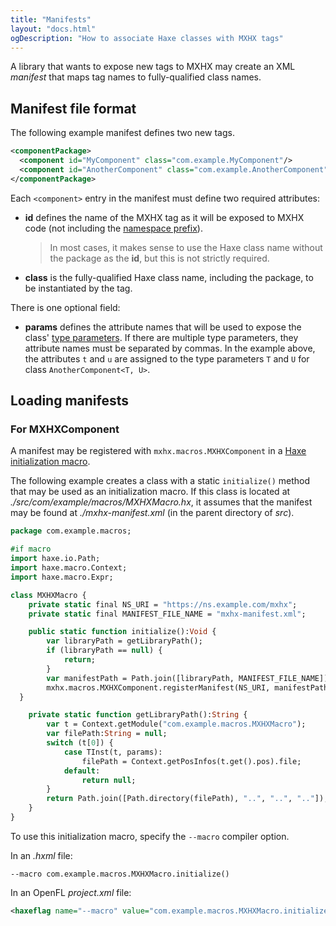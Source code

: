 ```yaml
---
title: "Manifests"
layout: "docs.html"
ogDescription: "How to associate Haxe classes with MXHX tags"
---
```


A library that wants to expose new tags to MXHX may create an XML _manifest_ that maps tag names to fully-qualified class names.

## Manifest file format

The following example manifest defines two new tags.

```xml
<componentPackage>
  <component id="MyComponent" class="com.example.MyComponent"/>
  <component id="AnotherComponent" class="com.example.AnotherComponent" params="t,u"/>
</componentPackage>
```

Each `<component>` entry in the manifest must define two required attributes:

- **id** defines the name of the MXHX tag as it will be exposed to MXHX code (not including the [namespace prefix](./namespaces.md#declare-a-namespace)).

	> In most cases, it makes sense to use the Haxe class name without the package as the **id**, but this is not strictly required.

- **class** is the fully-qualified Haxe class name, including the package, to be instantiated by the tag.

There is one optional field:

- **params** defines the attribute names that will be used to expose the class' [type parameters](https://haxe.org/manual/type-system-type-parameters.html). If there are multiple type parameters, they attribute names must be separated by commas. In the example above, the attributes `t` and `u` are assigned to the type parameters `T` and `U` for class `AnotherComponent<T, U>`.

## Loading manifests

### For MXHXComponent

A manifest may be registered with `mxhx.macros.MXHXComponent` in a [Haxe initialization macro](https://haxe.org/manual/macro-initialization.html).

The following example creates a class with a static `initialize()` method that may be used as an initialization macro. If this class is located at _./src/com/example/macros/MXHXMacro.hx_, it assumes that the manifest may be found at _./mxhx-manifest.xml_ (in the parent directory of _src_).

```haxe
package com.example.macros;

#if macro
import haxe.io.Path;
import haxe.macro.Context;
import haxe.macro.Expr;

class MXHXMacro {
	private static final NS_URI = "https://ns.example.com/mxhx";
	private static final MANIFEST_FILE_NAME = "mxhx-manifest.xml";

	public static function initialize():Void {
		var libraryPath = getLibraryPath();
		if (libraryPath == null) {
			return;
		}
		var manifestPath = Path.join([libraryPath, MANIFEST_FILE_NAME]);
		mxhx.macros.MXHXComponent.registerManifest(NS_URI, manifestPath);
  }

	private static function getLibraryPath():String {
		var t = Context.getModule("com.example.macros.MXHXMacro");
		var filePath:String = null;
		switch (t[0]) {
			case TInst(t, params):
				filePath = Context.getPosInfos(t.get().pos).file;
			default:
				return null;
		}
		return Path.join([Path.directory(filePath), "..", "..", ".."]);
	}
}
```

To use this initialization macro, specify the `--macro` compiler option.

In an _.hxml_ file:

```hxml
--macro com.example.macros.MXHXMacro.initialize()
```

In an OpenFL _project.xml_ file:

```xml
<haxeflag name="--macro" value="com.example.macros.MXHXMacro.initialize()"/>
```